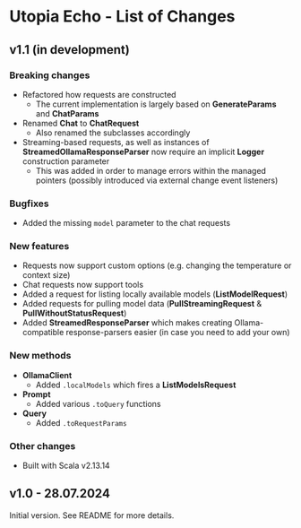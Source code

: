 # Utopia Echo - List of Changes

## v1.1 (in development)
### Breaking changes
- Refactored how requests are constructed
  - The current implementation is largely based on **GenerateParams** and **ChatParams**
- Renamed **Chat** to **ChatRequest**
  - Also renamed the subclasses accordingly
- Streaming-based requests, as well as instances of **StreamedOllamaResponseParser** 
  now require an implicit **Logger** construction parameter
  - This was added in order to manage errors within the managed pointers 
    (possibly introduced via external change event listeners)
### Bugfixes
- Added the missing `model` parameter to the chat requests
### New features
- Requests now support custom options (e.g. changing the temperature or context size)
- Chat requests now support tools
- Added a request for listing locally available models (**ListModelRequest**)
- Added requests for pulling model data (**PullStreamingRequest** & **PullWithoutStatusRequest**)
- Added **StreamedResponseParser** which makes creating Ollama-compatible response-parsers easier 
  (in case you need to add your own)
### New methods
- **OllamaClient**
  - Added `.localModels` which fires a **ListModelsRequest**
- **Prompt**
  - Added various `.toQuery` functions
- **Query**
  - Added `.toRequestParams`
### Other changes
- Built with Scala v2.13.14

## v1.0 - 28.07.2024
Initial version. See README for more details.
